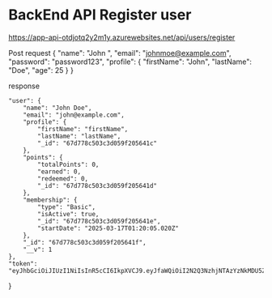 
# BackEnd API Register user 

https://app-api-otdjotq2y2m1y.azurewebsites.net/api/users/register

Post request 
{ "name": "John ", 
  "email": "johnmoe@example.com", 
  "password": "password123",
  "profile": {
    "firstName": "John",
    "lastName": "Doe",
    "age": 25
  } 
}

response

    "user": {
        "name": "John Doe",
        "email": "john@example.com",
        "profile": {
            "firstName": "firstName",
            "lastName": "lastName",
            "_id": "67d778c503c3d059f205641c"
        },
        "points": {
            "totalPoints": 0,
            "earned": 0,
            "redeemed": 0,
            "_id": "67d778c503c3d059f205641d"
        },
        "membership": {
            "type": "Basic",
            "isActive": true,
            "_id": "67d778c503c3d059f205641e",
            "startDate": "2025-03-17T01:20:05.020Z"
        },
        "_id": "67d778c503c3d059f205641f",
        "__v": 1
    },
    "token": "eyJhbGciOiJIUzI1NiIsInR5cCI6IkpXVCJ9.eyJfaWQiOiI2N2Q3NzhjNTAzYzNkMDU5ZjIwNTY0MWYiLCJpYXQiOjE3NDIxNzQ0MDV9.CA_P0nHXlfQJYtP3bMN27Cc1hIt7gYbwnMtQWKOvZac"
}
